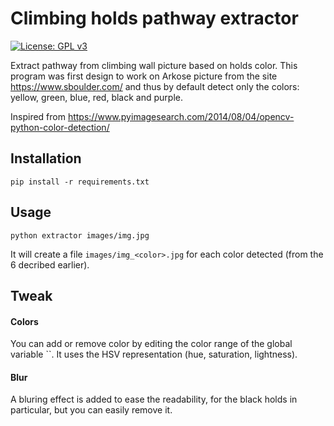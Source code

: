 # Climbing holds pathway extractor

[![License: GPL v3](https://img.shields.io/badge/License-GPLv3-blue.svg)](https://www.gnu.org/licenses/gpl-3.0)

Extract pathway from climbing wall picture based on holds color.
This program was first design to work on Arkose picture from the site https://www.sboulder.com/ and thus by default detect only the colors: yellow, green, blue, red, black and purple.

Inspired from https://www.pyimagesearch.com/2014/08/04/opencv-python-color-detection/


## Installation


```
pip install -r requirements.txt
```


## Usage

```
python extractor images/img.jpg
```

It will create a file `images/img_<color>.jpg` for each color detected (from the 6 decribed earlier).


## Tweak


#### Colors

You can add or remove color by editing the color range of the global variable ``. It uses the HSV representation (hue, saturation, lightness).

#### Blur

A bluring effect is added to ease the readability, for the black holds in particular, but you can easily remove it.


